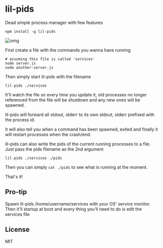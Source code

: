 # lil-pids

Dead simple process manager with few features

```
npm install -g lil-pids
```

![omg](https://media.giphy.com/media/Aff4ryYiacUO4/giphy.gif)

First create a file with the commands you wanna have running

```
# assuming this file is called 'services'
node server.js
node another-server.js
```

Then simply start lil-pids with the filename

```
lil-pids ./services
```

It'll watch the file so every time you update it, old processes
no longer referenced from the file will be shutdown and any new ones will be spawned.

lil-pids will forward all stdout, stderr to its own stdout, stderr prefixed with the process id.

It will also tell you when a command has been spawned, exited and finally it will restart processes
when the crash/end.

lil-pids can also write the pids of the current running processes to a file. Just pass the pids filename as the 2nd argument

```
lil-pids ./services ./pids
```

Then you can simply `cat ./pids` to see what is running at the moment.

That's it!

## Pro-tip

Spawn lil-pids /home/username/services with your OS' service monitor. Then it'll startup at boot
and every thing you'll need to do is edit the services file

## License

MIT
